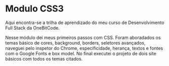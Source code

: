 # Modulo CSS3
 Aqui encontra-se a trilha de aprendizado do meu curso de Desenvolvimento Full Stack da OneBitCode.

Nesse módulo dei meus primeiros passos com CSS.
Foram aboradados os temas básico de cores, background, borders, seletores avançados, naveguei pelo inspetor do Chrome, especificidade, herança, textos e fontes com o Google Fonts e box model.
No final executei o projeto de dois site básicos com todos os temas citados.
